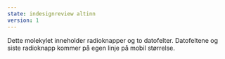 ```yaml
---
state: indesignreview altinn
version: 1
---
```


Dette molekylet inneholder radioknapper og to datofelter. Datofeltene og siste radioknapp kommer på egen linje på mobil størrelse.
